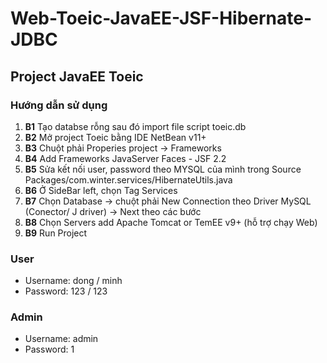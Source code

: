 # Web-Toeic-JavaEE-JSF-Hibernate-JDBC
## Project JavaEE Toeic

### Hướng dẫn sử dụng

1. **B1** Tạo databse rỗng sau đó import file script toeic.db
2. **B2** Mở project Toeic bằng IDE NetBean v11+
3. **B3** Chuột phải Properies project -> Frameworks
4. **B4** Add Frameworks JavaServer Faces - JSF 2.2
5. **B5** Sửa kết nối user, password theo MYSQL của mình trong Source Packages/com.winter.services/HibernateUtils.java
6. **B6** Ở SideBar left, chọn Tag Services
7. **B7** Chọn Database -> chuột phải New Connection theo Driver MySQL (Conector/ J driver) -> Next theo các bước
8. **B8** Chọn Servers add Apache Tomcat or TemEE v9+ (hỗ trợ chạy Web)
9. **B9** Run Project

### User
- Username: dong    /  minh
- Password: 123     /  123

### Admin
- Username: admin
- Password: 1

